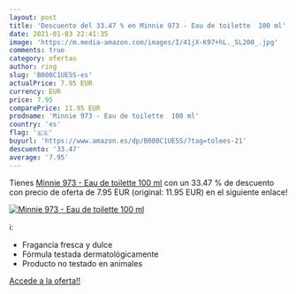 ```yaml
---
layout: post
title: 'Descuento del 33.47 % en Minnie 973 - Eau de toilette  100 ml'
date: 2021-01-03 22:41:35
image: 'https://m.media-amazon.com/images/I/41jX-K97+hL._SL200_.jpg'
comments: true
category: ofertas
author: ring
slug: 'B000C1UE5S-es'
actualPrice: 7.95 EUR
currency: EUR
price: 7.95
comparePrice: 11.95 EUR
prodname: 'Minnie 973 - Eau de toilette  100 ml'
country: 'es'
flag: '🇪🇸'
buyurl: 'https://www.amazon.es/dp/B000C1UE5S/?tag=tolees-21'
descuento: '33.47'
average: '7.95'
---
```


Tienes [Minnie 973 - Eau de toilette  100 ml](https://www.amazon.es/dp/B000C1UE5S/?tag=tolees-21) con un 33.47 % de descuento con precio de oferta de 7.95 EUR (original: 11.95 EUR) en el siguiente enlace!

[![Minnie 973 - Eau de toilette  100 ml](https://m.media-amazon.com/images/I/41jX-K97+hL._SL200_.jpg)](https://www.amazon.es/dp/B000C1UE5S/?tag=tolees-21)

ℹ️:

- Fragancia fresca y dulce
- Fórmula testada dermatológicamente
- Producto no testado en animales

[Accede a la oferta!!](https://www.amazon.es/dp/B000C1UE5S/?tag=tolees-21)
